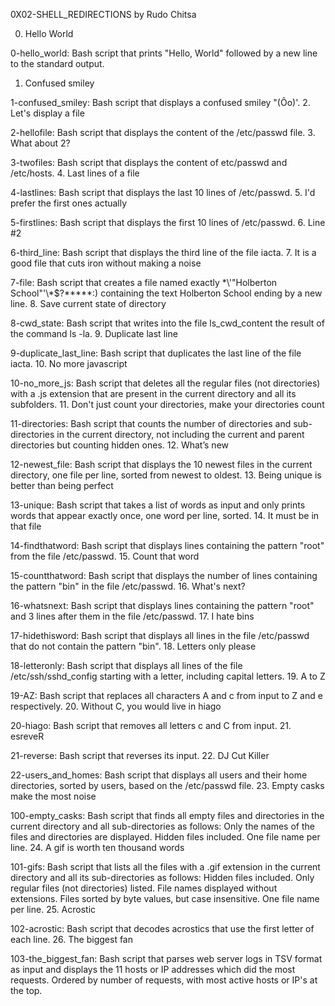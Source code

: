 0X02-SHELL_REDIRECTIONS by Rudo Chitsa

0. Hello World

0-hello_world: Bash script that prints "Hello, World" followed by a new line to the standard output.
1. Confused smiley

1-confused_smiley: Bash script that displays a confused smiley "(Ôo)'.
2. Let's display a file

2-hellofile: Bash script that displays the content of the /etc/passwd file.
3. What about 2?

3-twofiles: Bash script that displays the content of etc/passwd and /etc/hosts.
4. Last lines of a file

4-lastlines: Bash script that displays the last 10 lines of /etc/passwd.
5. I'd prefer the first ones actually

5-firstlines: Bash script that displays the first 10 lines of /etc/passwd.
6. Line #2

6-third_line: Bash script that displays the third line of the file iacta.
7. It is a good file that cuts iron without making a noise

7-file: Bash script that creates a file named exactly \*\\'"Holberton School"\'\\*$\?\*\*\*\*\*:) containing the text Holberton School ending by a new line.
8. Save current state of directory

8-cwd_state: Bash script that writes into the file ls_cwd_content the result of the command ls -la.
9. Duplicate last line

9-duplicate_last_line: Bash script that duplicates the last line of the file iacta.
10. No more javascript

10-no_more_js: Bash script that deletes all the regular files (not directories) with a .js extension that are present in the current directory and all its subfolders.
11. Don't just count your directories, make your directories count

11-directories: Bash script that counts the number of directories and sub-directories in the current directory, not including the current and parent directories but counting hidden ones.
12. What’s new

12-newest_file: Bash script that displays the 10 newest files in the current directory, one file per line, sorted from newest to oldest.
13. Being unique is better than being perfect

13-unique: Bash script that takes a list of words as input and only prints words that appear exactly once, one word per line, sorted.
14. It must be in that file

14-findthatword: Bash script that displays lines containing the pattern "root" from the file /etc/passwd.
15. Count that word

15-countthatword: Bash script that displays the number of lines containing the pattern "bin" in the file /etc/passwd.
16. What's next?

16-whatsnext: Bash script that displays lines containing the pattern "root" and 3 lines after them in the file /etc/passwd.
17. I hate bins

17-hidethisword: Bash script that displays all lines in the file /etc/passwd that do not contain the pattern "bin".
18. Letters only please

18-letteronly: Bash script that displays all lines of the file /etc/ssh/sshd_config starting with a letter, including capital letters.
19. A to Z

19-AZ: Bash script that replaces all characters A and c from input to Z and e respectively.
20. Without C, you would live in hiago

20-hiago: Bash script that removes all letters c and C from input.
21. esreveR

21-reverse: Bash script that reverses its input.
22. DJ Cut Killer

22-users_and_homes: Bash script that displays all users and their home directories, sorted by users, based on the /etc/passwd file.
23. Empty casks make the most noise

100-empty_casks: Bash script that finds all empty files and directories in the current directory and all sub-directories as follows:
Only the names of the files and directories are displayed.
Hidden files included.
One file name per line.
24. A gif is worth ten thousand words

101-gifs: Bash script that lists all the files with a .gif extension in the current directory and all its sub-directories as follows:
Hidden files included.
Only regular files (not directories) listed.
File names displayed without extensions.
Files sorted by byte values, but case insensitive.
One file name per line.
25. Acrostic

102-acrostic: Bash script that decodes acrostics that use the first letter of each line.
26. The biggest fan

103-the_biggest_fan: Bash script that parses web server logs in TSV format as input and displays the 11 hosts or IP addresses which did the most requests.
Ordered by number of requests, with most active hosts or IP's at the top.
